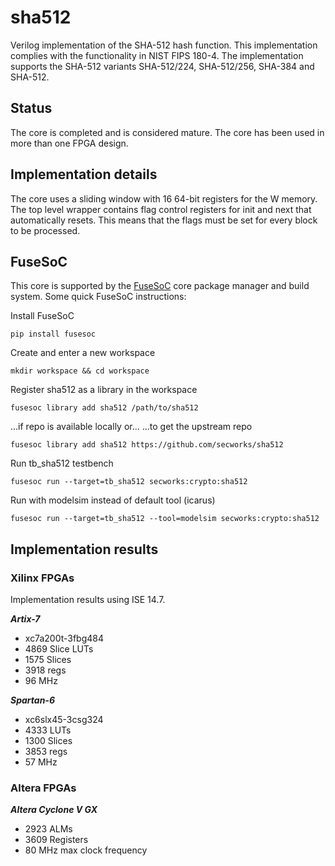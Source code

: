 sha512
======
Verilog implementation of the SHA-512 hash function. This implementation
complies with the functionality in NIST FIPS 180-4. The implementation
supports the SHA-512 variants SHA-512/224, SHA-512/256, SHA-384 and
SHA-512.


## Status ##
The core is completed and is considered mature. The core has been used
in more than one FPGA design.


## Implementation details ##
The core uses a sliding window with 16 64-bit registers for the W
memory. The top level wrapper contains flag control registers for init
and next that automatically resets. This means that the flags must be
set for every block to be processed.

## FuseSoC
This core is supported by the
[FuseSoC](https://github.com/olofk/fusesoc) core package manager and
build system. Some quick  FuseSoC instructions:

Install FuseSoC
~~~
pip install fusesoc
~~~

Create and enter a new workspace
~~~
mkdir workspace && cd workspace
~~~

Register sha512 as a library in the workspace
~~~
fusesoc library add sha512 /path/to/sha512
~~~
...if repo is available locally or...
...to get the upstream repo
~~~
fusesoc library add sha512 https://github.com/secworks/sha512
~~~

Run tb_sha512 testbench
~~~
fusesoc run --target=tb_sha512 secworks:crypto:sha512
~~~

Run with modelsim instead of default tool (icarus)
~~~
fusesoc run --target=tb_sha512 --tool=modelsim secworks:crypto:sha512
~~~

## Implementation results

### Xilinx FPGAs ###
Implementation results using ISE 14.7.

***Artix-7***
- xc7a200t-3fbg484
- 4869 Slice LUTs
- 1575 Slices
- 3918 regs
- 96 MHz


***Spartan-6***
- xc6slx45-3csg324
- 4333 LUTs
- 1300 Slices
- 3853 regs
- 57 MHz


### Altera FPGAs ###

***Altera Cyclone V GX***
- 2923 ALMs
- 3609 Registers
- 80 MHz max clock frequency
